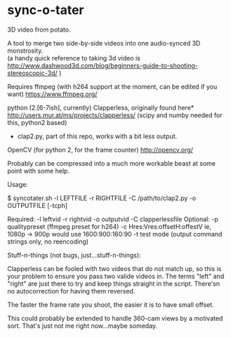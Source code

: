 # sync-o-tater

3D video from potato.

A tool to merge two side-by-side videos into one audio-synced 3D monstrosity.  
(a handy quick reference to taking 3d video is http://www.dashwood3d.com/blog/beginners-guide-to-shooting-stereoscopic-3d/ )

Requires ffmpeg (with h264 support at the moment, can be edited if you want)
https://www.ffmpeg.org/

python (2.[6-7ish], currently)
Clapperless, originally found here*  http://users.mur.at/ms/projects/clapperless/
(scipy and numby needed for this, python2 based)
- clap2.py, part of this repo, works with a bit less output.  

OpenCV (for python 2, for the frame counter)
http://opencv.org/

Probably can be compressed into a much more workable beast at some point with some help. 


Usage:

$ syncotater.sh -l LEFTFILE -r RIGHTFILE -C /path/to/clap2.py -o OUTPUTFILE [-tcph]

Required:
-l leftvid
-r rightvid
-o outputvid
-C clapperlessfile
Optional:
-p qualitypreset
        (ffmpeg preset for h264)
-c Hres:Vres:offsetH:offestV
        ie, 1080p -> 900p would use 1600:900:160:90
-t
        test mode (output command strings only, no reencoding)


Stuff-n-things (not bugs, just...stuff-n-things):

Clapperless can be fooled with two videos that do not match up, so this is your problem to ensure you pass two valide videos in.
The terms "left" and "right" are just there to try and keep things straight in the script.  There'sn no autocorrection for having them reversed.  

The faster the frame rate you shoot, the easier it is to have small offset.

This could probably be extended to handle 360-cam views by a motivated sort. That's just not me right now...maybe someday.
